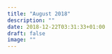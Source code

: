 ```yaml
---
title: "August 2018"
description: ""
date: 2018-12-22T03:31:33+01:00
draft: false
image: ""
---
```



